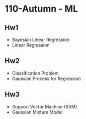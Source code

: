 # 110-Autumn - ML
## Hw1
* Bayesian Linear Regression
* Linear Regression
## Hw2
* Classification Problem
* Gaussian Process for Regression
## Hw3
* Support Vector Machine (SVM)
* Gaussian Mixture Model
